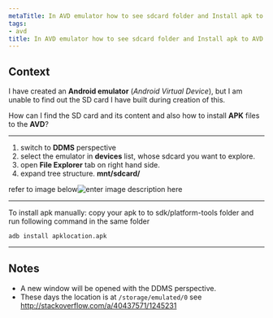 ```yaml
---
metaTitle: In AVD emulator how to see sdcard folder and Install apk to AVD
tags:
- avd
title: In AVD emulator how to see sdcard folder and Install apk to AVD
---
```


## Context

I have created an **Android emulator** (*Android Virtual Device*), but I am unable to find out the SD card I have built during creation of this.


How can I find the SD card and its content and also how to install **APK** files to the **AVD**?



---

1. switch to **DDMS** perspective
2. select the emulator in **devices** list, whose sdcard you want to explore.
3. open **File Explorer** tab on right hand side.
4. expand tree structure. **mnt/sdcard/**


refer to image below![enter image description here](https://i.stack.imgur.com/NoWOO.png)




---


To install apk manually:
copy your apk to to sdk/platform-tools folder and run following command in the same folder



```
adb install apklocation.apk

```


---

## Notes

- A new window will be opened with the DDMS perspective.
- These days the location is at `/storage/emulated/0` see http://stackoverflow.com/a/40437571/1245231
